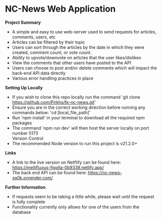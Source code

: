 # NC-News Web Application
__Project Summary__
- A simple and easy to use web-server used to send requests for articles, comments, users, etc
- Articles can be filtered by their topic
- Users can sort through the articles by the date in which they were created, comment count, or vote count.
- Ability to upvote/downvote on articles that the user likes/dislikes
- View the comments that other users have posted to the API
- Users can choose to post and/or delete comments which will impact the back-end API data directly
- Various error handling practices in place

__Setting Up Locally__
- If you wish to clone this repo locally run the command 'git clone https://github.com/Pirkhs/fe-nc-news.git'
- Ensure you are in the correct working direction before running any commands below: 'cd [local_file_path]'
- Run 'npm install' in your terminal to download all the required npm packages
- The command 'npm run dev' will then host the server locally on port number 5173 <br>
Version Control
- The recommended Node version to run this project is v21.2.0+

__Links__
- A link to the live version on Netflify can be found here: https://mellifluous-figolla-0b9339.netlify.app/
- The back end API can be found here: https://nc-news-xq0k.onrender.com/

__Further Information__
- If requests seem to be taking a little while, please wait until the request is fully complete
- Functionality currently only allows for one of the users from the database
